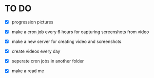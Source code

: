 # TO DO 

- [x] progression pictures

- [x] make a cron job every 6 hours for capturing screenshots from video

- [x] make a new server for creating video and screenshots

- [x] create videos every day 

- [x] seperate cron jobs in another folder

- [x] make a read me
